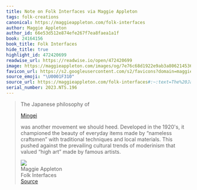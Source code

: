 ```yaml
---
title: Note on Folk Interfaces via Maggie Appleton
tags: folk-creations
canonical: https://maggieappleton.com/folk-interfaces
author: Maggie Appleton
author_id: 66e53d512e874efe267f7ea8faea1a1f
book: 24164156
book_title: Folk Interfaces
hide_title: true
highlight_id: 472420699
readwise_url: https://readwise.io/open/472420699
image: https://maggieappleton.com/images/og/7e76c68d1922e9ab3a80621453625587.png
favicon_url: https://s2.googleusercontent.com/s2/favicons?domain=maggieappleton.com
source_emoji: "\U0001F310"
source_url: https://maggieappleton.com/folk-interfaces#:~:text=The%20Japanese%20philosophy,by%20famous%20artists.
serial_number: 2023.NTS.196
---
```

> The Japanese philosophy of
> 
> [Mingei](https://en.wikipedia.org/wiki/Mingei)
> 
> was another movement we should heed. Developed in the 1920's, it championed the beauty of everyday items made by “nameless craftsmen” with traditional techniques and local materials. This pushed against the prevailing cultural trends of moderinism that valued “high art” made by famous artists.
> <div class="quoteback-footer"><div class="quoteback-avatar"><img class="mini-favicon" src="https://s2.googleusercontent.com/s2/favicons?domain=maggieappleton.com"></div><div class="quoteback-metadata"><div class="metadata-inner"><span style="display:none">FROM:</span><div aria-label="Maggie Appleton" class="quoteback-author"> Maggie Appleton</div><div aria-label="Folk Interfaces" class="quoteback-title"> Folk Interfaces</div></div></div><div class="quoteback-backlink"><a target="_blank" aria-label="go to the full text of this quotation" rel="noopener" href="https://maggieappleton.com/folk-interfaces#:~:text=The%20Japanese%20philosophy,by%20famous%20artists." class="quoteback-arrow"> Source</a></div></div>
